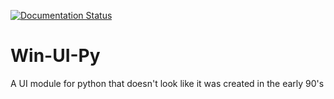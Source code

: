 [![Documentation Status](https://readthedocs.org/projects/win-ui-py/badge/?version=latest)](https://win-ui-py.readthedocs.io/en/latest/?badge=latest)

# Win-UI-Py
A UI module for python that doesn't look like it was created in the early 90's
